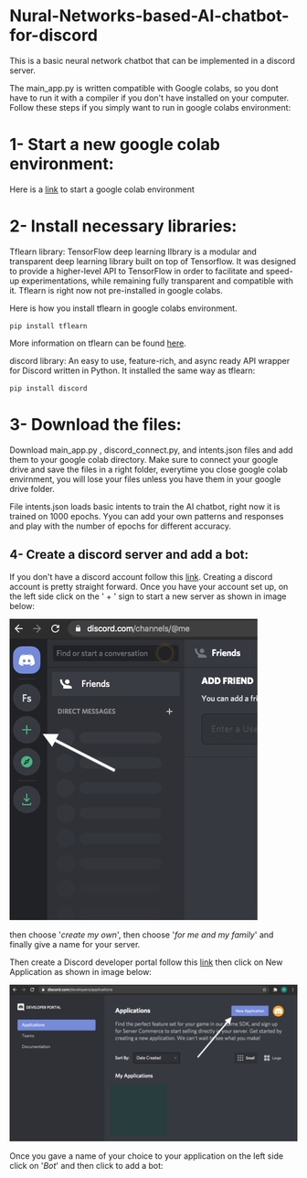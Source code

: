 # Nural-Networks-based-AI-chatbot-for-discord

This is a basic neural network chatbot that can be implemented in a discord server. 

The main_app.py is written compatible with Google colabs, so you dont have to run it with a compiler if you don't have installed on your computer. 
Follow these steps if you simply want to run in google colabs environment:

# 1- Start a new google colab environment: 

Here is a [link](https://https://colab.research.google.com/) to start a google colab environment


# 2- Install necessary libraries:

Tflearn library: TensorFlow deep learning lIbrary is a modular and transparent deep learning library built on top of Tensorflow. It was designed to provide a higher-level API to TensorFlow in order to facilitate and speed-up experimentations, while remaining fully transparent and compatible with it. Tflearn is right now not pre-installed in google colabs. 

Here is how you install tflearn in google colabs environment. 

```
pip install tflearn
```
More information on tflearn can be found [here](http://tflearn.org/).

discord library: An easy to use, feature-rich, and async ready API wrapper for Discord written in Python. It installed the same way as tflearn:

```
pip install discord
```


# 3- Download the files:  
Download main_app.py , discord_connect.py, and intents.json files and add them to your google colab directory. Make sure to connect your google drive and save the files in a right folder, everytime you close google colab envirnment, you will lose your files unless you have them in your google drive folder. 

File intents.json loads basic intents to train the AI chatbot, right now it is trained on 1000 epochs. Yyou can add your own patterns and responses and play with the number of epochs for different accuracy. 


## 4- Create a discord server and add a bot: 

If you don't have a discord account follow this [link](https://discord.com). Creating a discord account is pretty straight forward. Once you have your account set up, on the left side click on the ' + ' sign to start a new server as shown in image below: 




![Screenshot](1a.png)


then choose '*create my own*', then choose '*for me and my family*' and finally give a name for your server. 

Then create a Discord developer portal follow this [link](https://discord.com/developers/applications) then click on New Application as shown in image below:


![Screenshot](2a.png)


Once you gave a name of your choice to your application on the left side click on '*Bot*' and then click to add a bot: 
